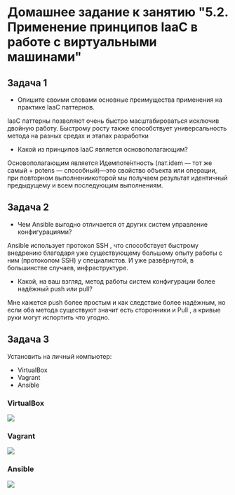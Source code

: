 
# Домашнее задание к занятию "5.2. Применение принципов IaaC в работе с виртуальными машинами"


## Задача 1

- Опишите своими словами основные преимущества применения на практике IaaC паттернов.


 IaaC паттерны позволяют очень быстро масштабироваться исключив двойную работу. Быстрому росту также способствует универсальность метода на разных средах и этапах разработки

- Какой из принципов IaaC является основополагающим?

 Основополагающим является Идемпоте́нтность (лат.idem — тот же самый + potens — способный)—это свойство объекта или операции, при повторном выполнениикоторой мы получаем результат идентичный предыдущему и всем последующим выполнениям.

## Задача 2

- Чем Ansible выгодно отличается от других систем управление конфигурациями?

Ansible использует протокол SSH , что способствует быстрому внедрению благодаря уже существующему большому опыту работы с ним (протоколом SSH) у специалистов. И уже развёрнутой, в большинстве случаев, инфраструктуре. 

- Какой, на ваш взгляд, метод работы систем конфигурации более надёжный push или pull?

Мне кажется push более простым и как следствие более надёжным, но если оба метода существуют значит есть сторонники и Pull , а кривые руки могут испортить что угодно. 

## Задача 3

Установить на личный компьютер:

- VirtualBox
- Vagrant
- Ansible

 ### VirtualBox

![](\im\2022-02-06_225419.png)


 ### Vagrant

![](\im\2022-02-06_233725.png)


 ### Ansible

![](\im\2022-02-06_234814.png)



